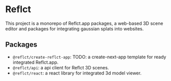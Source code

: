 # Reflct

This project is a monorepo of Reflct.app packages, a web-based 3D scene editor and packages for integrating gaussian splats into websites.

## Packages

- `@reflct/create-reflct-app`: TODO: a create-next-app template for ready integrated Reflct.app.
- `@reflct/api`: a api client for Reflct 3D scenes.
- `@reflct/react`: a react library for integrated 3d model viewer.
